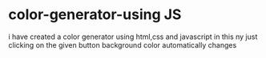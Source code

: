 # color-generator-using JS
i have created a color generator using html,css and javascript in this ny just clicking on the given button background color automatically changes
